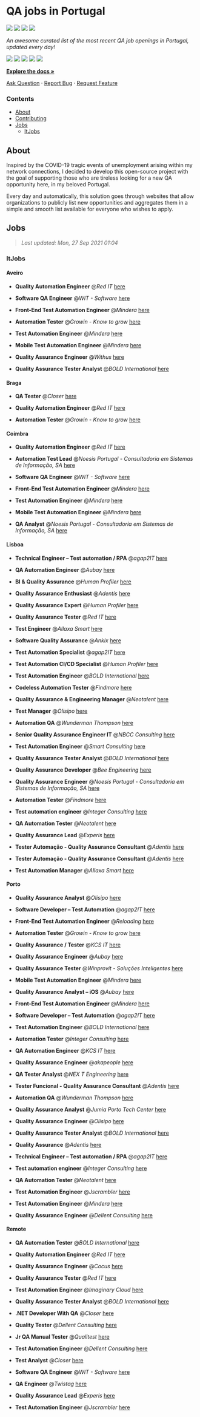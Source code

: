QA jobs in Portugal
========================

![](https://img.shields.io/static/v1?label=%F0%9F%8C%9F&message=If%20Useful&color=BC4E99)
[![](https://img.shields.io/github/stars/sergiomartins8/qa-jobs-in-portugal)](https://github.com/sergiomartins8/qa-jobs-in-portugal/stargazers)
[![](https://img.shields.io/github/forks/sergiomartins8/qa-jobs-in-portugal)](https://github.com/sergiomartins8/qa-jobs-in-portugal/network/members)
[![](https://img.shields.io/badge/-sergiomartins8-blue?logo=Linkedin&logoColor=white)](https://www.linkedin.com/in/sergiomartins8/)

_An awesome curated list of the most recent QA job openings in Portugal, updated every day!_

[![](https://img.shields.io/github/v/release/sergiomartins8/qa-jobs-in-portugal)](https://github.com/sergiomartins8/qa-jobs-in-portugal/releases)
[![](https://github.com/sergiomartins8/qa-jobs-in-portugal/workflows/release/badge.svg)](https://github.com/sergiomartins8/qa-jobs-in-portugal/actions?query=workflow%3Arelease)
[![](https://img.shields.io/github/issues/sergiomartins8/qa-jobs-in-portugal)](https://github.com/sergiomartins8/qa-jobs-in-portugal/issues)
[![](https://img.shields.io/github/contributors/sergiomartins8/qa-jobs-in-portugal)](https://github.com/sergiomartins8/qa-jobs-in-portugal/graphs/contributors)
[![](https://img.shields.io/github/license/sergiomartins8/qa-jobs-in-portugal)](https://github.com/sergiomartins8/qa-jobs-in-portugal/blob/master/LICENSE)

**[Explore the docs »](https://github.com/sergiomartins8/qa-jobs-in-portugal/blob/master/docs/DOCUMENTATION.md)**

[Ask Question](https://github.com/sergiomartins8/qa-jobs-in-portugal/issues) 
·
[Report Bug](https://github.com/sergiomartins8/qa-jobs-in-portugal/issues)
·
[Request Feature](https://github.com/sergiomartins8/qa-jobs-in-portugal/issues)

### Contents
* [About](#about)
* [Contributing](https://github.com/sergiomartins8/qa-jobs-in-portugal/blob/master/docs/CONTRIBUTING.md)
* [Jobs](#jobs)
  * [ItJobs](#itjobs)

## About
Inspired by the COVID-19 tragic events of unemployment arising within my network connections, I decided to develop this open-source project with the goal of supporting those who are tireless looking for a new QA opportunity here, in my beloved Portugal.

Every day and automatically, this solution goes through websites that allow organizations to publicly list new opportunities and aggregates them in a simple and smooth list available for everyone who wishes to apply.

Jobs
---------

> _Last updated: Mon, 27 Sep 2021 01:04_

### ItJobs

#### Aveiro

- **Quality Automation Engineer** @_Red IT_ [here](https://www.itjobs.pt/oferta/401882/quality-automation-engineer)


- **Software QA Engineer** @_WIT - Software_ [here](https://www.itjobs.pt/oferta/403512/software-qa-engineer)


- **Front-End Test Automation Engineer** @_Mindera_ [here](https://www.itjobs.pt/oferta/406032/front-end-test-automation-engineer)


- **Automation Tester** @_Growin - Know to grow_ [here](https://www.itjobs.pt/oferta/404211/automation-tester)


- **Test Automation Engineer** @_Mindera_ [here](https://www.itjobs.pt/oferta/406033/test-automation-engineer)


- **Mobile Test Automation Engineer** @_Mindera_ [here](https://www.itjobs.pt/oferta/405873/mobile-test-automation-engineer)


- **Quality Assurance Engineer** @_Withus_ [here](https://www.itjobs.pt/oferta/405634/quality-assurance-engineer)


- **Quality Assurance Tester Analyst** @_BOLD International_ [here](https://www.itjobs.pt/oferta/401153/quality-assurance-tester-analyzer)

#### Braga

- **QA Tester** @_Closer_ [here](https://www.itjobs.pt/oferta/404534/quality-assurance-qa)


- **Quality Automation Engineer** @_Red IT_ [here](https://www.itjobs.pt/oferta/401882/quality-automation-engineer)


- **Automation Tester** @_Growin - Know to grow_ [here](https://www.itjobs.pt/oferta/404211/automation-tester)

#### Coimbra

- **Quality Automation Engineer** @_Red IT_ [here](https://www.itjobs.pt/oferta/401882/quality-automation-engineer)


- **Automation Test Lead** @_Noesis Portugal - Consultadoria em Sistemas de Informação, SA_ [here](https://www.itjobs.pt/oferta/403521/automation-test-lead)


- **Software QA Engineer** @_WIT - Software_ [here](https://www.itjobs.pt/oferta/403512/software-qa-engineer)


- **Front-End Test Automation Engineer** @_Mindera_ [here](https://www.itjobs.pt/oferta/406032/front-end-test-automation-engineer)


- **Test Automation Engineer** @_Mindera_ [here](https://www.itjobs.pt/oferta/406033/test-automation-engineer)


- **Mobile Test Automation Engineer** @_Mindera_ [here](https://www.itjobs.pt/oferta/405873/mobile-test-automation-engineer)


- **QA Analyst** @_Noesis Portugal - Consultadoria em Sistemas de Informação, SA_ [here](https://www.itjobs.pt/oferta/403539/qa-analyst)

#### Lisboa

- **Technical Engineer – Test automation / RPA** @_agap2IT_ [here](https://www.itjobs.pt/oferta/406082/technical-engineer-test-automation-rpa-portugal)


- **QA Automation Engineer** @_Aubay_ [here](https://www.itjobs.pt/oferta/406151/qa-automation-engineer)


- **BI & Quality Assurance** @_Human Profiler_ [here](https://www.itjobs.pt/oferta/402548/bi-quality-assurance)


- **Quality Assurance Enthusiast** @_Adentis_ [here](https://www.itjobs.pt/oferta/406332/quality-assurance-enthusiast)


- **Quality Assurance Expert** @_Human Profiler_ [here](https://www.itjobs.pt/oferta/403906/quality-assurance-expert)


- **Quality Assurance Tester** @_Red IT_ [here](https://www.itjobs.pt/oferta/404012/quality-assurance-tester)


- **Test Engineer** @_Allaxa Smart_ [here](https://www.itjobs.pt/oferta/406299/test-engineer)


- **Software Quality Assurance** @_Ankix_ [here](https://www.itjobs.pt/oferta/398824/software-quality-assurance)


- **Test Automation Specialist** @_agap2IT_ [here](https://www.itjobs.pt/oferta/405273/test-automation-specialist-portugal)


- **Test Automation CI/CD Specialist** @_Human Profiler_ [here](https://www.itjobs.pt/oferta/404094/test-automation-ci-cd-specialist)


- **Test Automation Engineer** @_BOLD International_ [here](https://www.itjobs.pt/oferta/402133/test-automation-engineer)


- **Codeless Automation Tester** @_Findmore_ [here](https://www.itjobs.pt/oferta/404762/codeless-automation-tester)


- **Quality Assurance & Engineering Manager** @_Neotalent_ [here](https://www.itjobs.pt/oferta/406226/quality-assurance-engineering-manager)


- **Test Manager** @_Olisipo_ [here](https://www.itjobs.pt/oferta/406047/test-manager)


- **Automation QA** @_Wunderman Thompson_ [here](https://www.itjobs.pt/oferta/405743/automation-qa)


- **Senior Quality Assurance Engineer IT** @_NBCC Consulting_ [here](https://www.itjobs.pt/oferta/399880/senior-quality-assurance-engineer-it)


- **Test Automation Engineer** @_Smart Consulting_ [here](https://www.itjobs.pt/oferta/404540/test-automation-engineer)


- **Quality Assurance Tester Analyst** @_BOLD International_ [here](https://www.itjobs.pt/oferta/401153/quality-assurance-tester-analyzer)


- **Quality Assurance Developer** @_Bee Engineering_ [here](https://www.itjobs.pt/oferta/401055/quality-assurance-developer)


- **Quality Assurance Engineer** @_Noesis Portugal - Consultadoria em Sistemas de Informação, SA_ [here](https://www.itjobs.pt/oferta/403533/quality-assurance-engineer)


- **Automation Tester** @_Findmore_ [here](https://www.itjobs.pt/oferta/404765/automation-tester)


- **Test automation engineer** @_Integer Consulting_ [here](https://www.itjobs.pt/oferta/402792/test-automation-engineer)


- **QA Automation Tester** @_Neotalent_ [here](https://www.itjobs.pt/oferta/406623/qa-automation-tester)


- **Quality Assurance Lead** @_Experis_ [here](https://www.itjobs.pt/oferta/404612/quality-assurance-lead)


- **Tester Automação - Quality Assurance Consultant** @_Adentis_ [here](https://www.itjobs.pt/oferta/405415/tester-automacao-quality-assurance-consultant)


- **Tester Automação - Quality Assurance Consultant** @_Adentis_ [here](https://www.itjobs.pt/oferta/405032/tester-automacao-quality-assurance-consultant)


- **Test Automation Manager** @_Allaxa Smart_ [here](https://www.itjobs.pt/oferta/406292/test-automation-manager)

#### Porto

- **Quality Assurance Analyst** @_Olisipo_ [here](https://www.itjobs.pt/oferta/402693/quality-assurance-analyst)


- **Software Developer – Test Automation** @_agap2IT_ [here](https://www.itjobs.pt/oferta/404724/software-developer-test-automation)


- **Front-End Test Automation Engineer** @_Reloading_ [here](https://www.itjobs.pt/oferta/404303/front-end-test-automation-engineer)


- **Automation Tester** @_Growin - Know to grow_ [here](https://www.itjobs.pt/oferta/404211/automation-tester)


- **Quality Assurance / Tester** @_KCS IT_ [here](https://www.itjobs.pt/oferta/401477/quality-assurance-tester)


- **Quality Assurance Engineer** @_Aubay_ [here](https://www.itjobs.pt/oferta/402045/quality-assurance-engineer)


- **Quality Assurance Tester** @_Winprovit - Soluções Inteligentes_ [here](https://www.itjobs.pt/oferta/404020/quality-assurance-tester)


- **Mobile Test Automation Engineer** @_Mindera_ [here](https://www.itjobs.pt/oferta/405873/mobile-test-automation-engineer)


- **Quality Assurance Analyst – iOS** @_Aubay_ [here](https://www.itjobs.pt/oferta/402034/quality-assurance-analyst-ios)


- **Front-End Test Automation Engineer** @_Mindera_ [here](https://www.itjobs.pt/oferta/406032/front-end-test-automation-engineer)


- **Software Developer – Test Automation** @_agap2IT_ [here](https://www.itjobs.pt/oferta/404367/software-developer-test-automation)


- **Test Automation Engineer** @_BOLD International_ [here](https://www.itjobs.pt/oferta/402133/test-automation-engineer)


- **Automation Tester** @_Integer Consulting_ [here](https://www.itjobs.pt/oferta/406296/automation-tester)


- **QA Automation Engineer** @_KCS IT_ [here](https://www.itjobs.pt/oferta/401478/qa-automation-engineer)


- **Quality Assurance Engineer** @_akapeople_ [here](https://www.itjobs.pt/oferta/403793/quality-assurance-engineer)


- **QA Tester Analyst** @_NEX T Engineering_ [here](https://www.itjobs.pt/oferta/406233/qa-tester-analyst)


- **Tester Funcional - Quality Assurance Consultant** @_Adentis_ [here](https://www.itjobs.pt/oferta/403221/tester-funcional-quality-assurance-consultant)


- **Automation QA** @_Wunderman Thompson_ [here](https://www.itjobs.pt/oferta/405743/automation-qa)


- **Quality Assurance Analyst** @_Jumia Porto Tech Center_ [here](https://www.itjobs.pt/oferta/405194/quality-assurance-analyst-jumia-full-time)


- **Quality Assurance Engineer** @_Olisipo_ [here](https://www.itjobs.pt/oferta/405906/quality-assurance-engineer)


- **Quality Assurance Tester Analyst** @_BOLD International_ [here](https://www.itjobs.pt/oferta/401153/quality-assurance-tester-analyzer)


- **Quality Assurance** @_Adentis_ [here](https://www.itjobs.pt/oferta/403544/quality-assurance)


- **Technical Engineer – Test automation / RPA** @_agap2IT_ [here](https://www.itjobs.pt/oferta/402634/technical-engineer-test-automation-rpa)


- **Test automation engineer** @_Integer Consulting_ [here](https://www.itjobs.pt/oferta/402792/test-automation-engineer)


- **QA Automation Tester** @_Neotalent_ [here](https://www.itjobs.pt/oferta/406623/qa-automation-tester)


- **Test Automation Engineer** @_Jscrambler_ [here](https://www.itjobs.pt/oferta/402975/test-automation-engineer)


- **Test Automation Engineer** @_Mindera_ [here](https://www.itjobs.pt/oferta/406033/test-automation-engineer)


- **Quality Assurance Engineer** @_Dellent Consulting_ [here](https://www.itjobs.pt/oferta/405864/quality-assurance-engineer)

#### Remote

- **QA Automation Tester** @_BOLD International_ [here](https://www.itjobs.pt/oferta/404018/qa-automation-tester)


- **Quality Automation Engineer** @_Red IT_ [here](https://www.itjobs.pt/oferta/401882/quality-automation-engineer)


- **Quality Assurance Engineer** @_Cocus_ [here](https://www.itjobs.pt/oferta/403672/quality-assurance-engineer)


- **Quality Assurance Tester** @_Red IT_ [here](https://www.itjobs.pt/oferta/404012/quality-assurance-tester)


- **Test Automation Engineer** @_Imaginary Cloud_ [here](https://www.itjobs.pt/oferta/406495/test-automation-engineer)


- **Quality Assurance Tester Analyst** @_BOLD International_ [here](https://www.itjobs.pt/oferta/401153/quality-assurance-tester-analyzer)


- **.NET Developer With QA** @_Closer_ [here](https://www.itjobs.pt/oferta/406165/net-developer-with-qa)


- **Quality Tester** @_Dellent Consulting_ [here](https://www.itjobs.pt/oferta/404694/quality-tester)


- **Jr QA Manual Tester** @_Qualitest_ [here](https://www.itjobs.pt/oferta/403315/9991-jr-qa-manual-tester)


- **Test Automation Engineer** @_Dellent Consulting_ [here](https://www.itjobs.pt/oferta/403048/test-automation-engineer)


- **Test Analyst** @_Closer_ [here](https://www.itjobs.pt/oferta/404305/test-analyst)


- **Software QA Engineer** @_WIT - Software_ [here](https://www.itjobs.pt/oferta/403512/software-qa-engineer)


- **QA Engineer** @_Twistag_ [here](https://www.itjobs.pt/oferta/402089/qa-engineer)


- **Quality Assurance Lead** @_Experis_ [here](https://www.itjobs.pt/oferta/404612/quality-assurance-lead)


- **Test Automation Engineer** @_Jscrambler_ [here](https://www.itjobs.pt/oferta/402975/test-automation-engineer)


